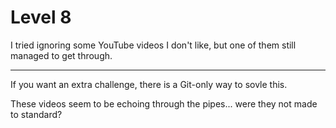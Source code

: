 Level 8
=======

I tried ignoring some YouTube videos I don't like, but one of them still managed to get through.

* * *

If you want an extra challenge, there is a Git-only way to sovle this.

These videos seem to be echoing through the pipes... were they not made to standard?
